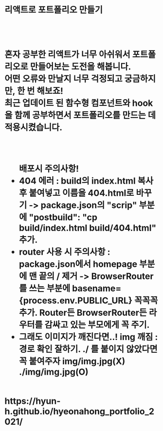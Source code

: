 <h1>리액트로 포트폴리오 만들기<h1>
<br>
<br>
혼자 공부한 리액트가 너무 아쉬워서 포트폴리오로 만들어보는 도전을 해봅니다.<br>
어떤 오류와 만날지 너무 걱정되고 궁금하지만, 한 번 해보죠!<br>
최근 업데이트 된 함수형 컴포넌트와 hook을 함께 공부하면서 포트폴리오를 만드는 데 적용시켰습니다.<br>
<br>
<br>
<ul>
    <span>배포시 주의사항!</span>
    <li>404 에러 : build의 index.html 복사 후 붙여넣고 이름을 404.html로 바꾸기 -> package.json의 "scrip" 부분에 "postbuild": "cp build/index.html build/404.html" 추가.</li>
    <li>router 사용 시 주의사항 : package.json에서 homepage 부분에 맨 끝의 / 제거 -> BrowserRouter를 쓰는 부분에 basename={process.env.PUBLIC_URL} 꼭꼭꼭 추가. Router든 BrowserRouter든 라우터를 감싸고 있는 부모에게 꼭 주기.</li>
    <li>그래도 이미지가 깨진다면..! img 깨짐 : 경로 확인 잘하기. ./ 를 붙이지 않았다면 꼭 붙여주자 img/img.jpg(X) ./img/img.jpg(O)</li>
</ul>
<br>
https://hyun-h.github.io/hyeonahong_portfolio_2021/
